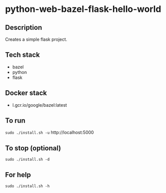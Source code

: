 # python-web-bazel-flask-hello-world

## Description
Creates a simple flask project.

## Tech stack
- bazel
- python
- flask

## Docker stack
- l.gcr.io/google/bazel:latest

## To run
`sudo ./install.sh -u`
http://localhost:5000

## To stop (optional)
`sudo ./install.sh -d`

## For help
`sudo ./install.sh -h`
